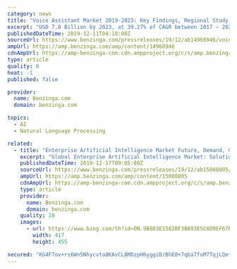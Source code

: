 ```yaml
---
category: news
title: "Voice Assistant Market 2019-2023: Key Findings, Regional Study, Emerging Technologies, Business Trends, Industry Segments and Future Prospects"
excerpt: "USD 7.8 Billion by 2023, at 39.27% of CAGR between 2017 – 2023 and Voice Assistant Market, By Technology (Speech Recognition, Text-to-Speech Recognition, Voice Recognition), Application (Messenger Bots, Websites, Contact Centers) and End User (Individual Users, SMEs, Large Enterprises). Voice assistant is a software designed to perform a ..."
publishedDateTime: 2019-12-11T04:10:00Z
sourceUrl: https://www.benzinga.com/pressreleases/19/12/ab14968946/voice-assistant-market-2019-2023-key-findings-regional-study-emerging-technologies-business-trend
ampUrl: https://amp.benzinga.com/amp/content/14968946
cdnAmpUrl: https://amp-benzinga-com.cdn.ampproject.org/c/s/amp.benzinga.com/amp/content/14968946
type: article
quality: 0
heat: -1
published: false

provider:
  name: Benzinga.com
  domain: benzinga.com

topics:
  - AI
  - Natural Language Processing

related:
  - title: "Enterprise Artificial Intelligence Market Future, Demand, Growth Forecast, Emerging Audience, Segments, Sales, Profits and Statistics"
    excerpt: "Global Enterprise Artificial Intelligence Market: Solution (Business Intelligence, Customer Management, Sales & Marketing), Service (Professional, Managed), Deployment, Industry Vertical (Retail, Healthcare, Automotive, Aerospace) – Forecast till 2023 The rate of changes in the industrial technology is largely driven by the inception of ..."
    publishedDateTime: 2019-12-17T09:05:00Z
    sourceUrl: https://www.benzinga.com/pressreleases/19/12/ab15000805/enterprise-artificial-intelligence-market-future-demand-growth-forecast-emerging-audience-segment
    ampUrl: https://amp.benzinga.com/amp/content/15000805
    cdnAmpUrl: https://amp-benzinga-com.cdn.ampproject.org/c/s/amp.benzinga.com/amp/content/15000805
    type: article
    provider:
      name: Benzinga.com
      domain: benzinga.com
    quality: 28
    images:
      - url: https://www.bing.com/th?id=ON.9B8D3E1582BF3B893E5C6D9EF67E8981
        width: 417
        height: 455

secured: "KG4FTov+rs6Wn5Nhycvta8KAvCL8MDzpH6yggiD/BhE0+7qba7fuM7TqjLQefkETjHyy8LhqbwXGNsUEuWLDRLkk+O4z2y95PlM5wNlucq75yCE8+QFtHb+DGU6gIJT52+tQGh/SLInH/4+juM6EUrtyHltQpVNucB9Qy3hmFV9pPu5QCbH6h1Gi2wQsAcaJqEoc5oknAzEgNqNWQ5Zt6tu4xXFAZ0Gmq4+qon/bU9C147NKKRcZyBdeACR2S+QYu2D/v41pmkx07g3SZc766A==;pe4HyiqTcOc3L0sDF4N4ow=="
---
```


